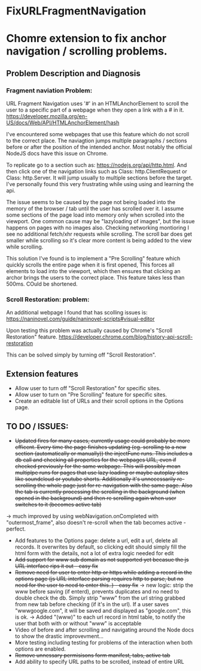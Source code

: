 
# FixURLFragmentNavigation
# Chomre extension to fix anchor navigation / scrolling problems.

## Problem Description and Diagnosis

### Fragment naviation Problem:

URL Fragment Navigation uses '#' in an HTMLAnchorElement to scroll the user to a specific part of a webpage when they open a link with a # in it.
https://developer.mozilla.org/en-US/docs/Web/API/HTMLAnchorElement/hash

I've encountered some webpages that use this feature which do not scroll to the correct place.
The naviagtion jumps multiple paragraphs / sections before or after the position of the intended anchor.
Most notably the official NodeJS docs have this issue on Chrome.

To replicate go to a section such as: https://nodejs.org/api/http.html. 
And then click one of the navigation links such as Class: http.ClientRequest or Class: http.Server.
It will jump usually to multiple sections before the target.
I've personally found this very frustrating while using using and learning the api.

The issue seems to be caused by the page not being loaded into the memory of the browser / tab until the user has scrolled over it.
I assume some sections of the page load into memory only when scrolled into the viewport.
One common cause may be "lazyloading of images", but the issue happens on pages with no images also.
Checking networking montioring I see no additional fetch/xhr requests while scrolling.
The scroll bar does get smaller while scrolling so it's clear more content is being added to the view while scrolling.

This solution I've found is to implement a "Pre Scrolling" feature which quickly scrolls the entire page when it is first opened, 
This forces all elements to load into the viewport, which then ensures that clicking an archor brings the users to the correct place.
This feature takes less than 500ms. COuld be shortened.


### Scroll Restoration: problem:

An additional webpage I found that has scolling issues is: 
https://naninovel.com/guide/naninovel-scripts#visual-editor

Upon testing this problem was actually caused by Chrome's "Scroll Restoration" feature.
https://developer.chrome.com/blog/history-api-scroll-restoration

This can be solved simply by turning off "Scroll Restoration".

## Extension features
- Allow user to turn off "Scroll Restoration" for specific sites.
- Allow user to turn on "Pre Scrolling" feature for specific sites.
- Create an editable list of URLs and their scroll options in the Options page.



## TO DO / ISSUES:

 - ~~Updated fires for many cases, currently usage could probably be more efficent. Every time the page finishes updating (eg. scrolling to a new section (automatically or manually)) the injectFunc runs. This includes a db call and checking all properties for the webpages URL, even if checked previously for the same webpage. This will possibly mean multiplpe runs for pages that use lazy loading or maybe autoplay sites like soundcloud or youtube shorts. Additionally it's unnecessarily re-scrolling the whole page just for re-navigation with the same page. Also the tab is currently processing the scrolling in the background (when opened in the background) and then re scrolling again when user switches to it (becomes active tab)~~

-> much improved by using webNavigation.onCompleted with "outermost_frame", also doesn't re-scroll when the tab becomes active - perfect.

- Add features to the Options page: delete a url, edit a url, delete all records. It overwrites by default, so clicking edit should simply fill the html form with the details, not a lot of extra logic needed for edit
- ~~Add support for www sub domain as not supported yet becasue the js URL interface rips it out - easy fix~~
- ~~Remove need for user to enter http or https while adding a record in the options page (js URL interface parsing requires http to parse, but no need for the user to need to enter this..) - easy fix~~ -> new logic: strip the www before saving (if enterd), prevents duplicates and no need to double check the db. Simply strip "www" from the url string grabbed from new tab before checking (if it's in the url). If a user saves "wwwgoogle.com", it will be saved and displayed as "google.com", this is ok. -> Added "(www)" to each url record in html table, to notify the user that both with or without "www" is acceptable
- Video of before and after scrolling and navigating around the Node docs to show the drastic improvevment...
- More testing including testing for problems of the interaction when both options are enabled.
- ~~Remove unnessary permisisons form manifest, tabs, active tab~~
- Add ability to specify URL paths to be scrolled, instead of entire URL